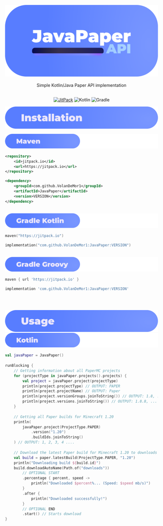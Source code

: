 <div align="center">

<a href="#javapaper">
  <img src="https://raw.githubusercontent.com/VolanDeMor1/JavaPaper/master/images/banner.png" alt="JavaPaperAPI" draggable="false" id="javapaper">
</a>
<br/><br/>
Simple Kotlin/Java Paper API implementation
<br/><br/>

[![JitPack](https://jitpack.io/v/VolanDeMor1/JavaPaper.svg)](https://jitpack.io/#VolanDeMor1/JavaPaper)
![Kotlin](https://img.shields.io/badge/kotlin-%23f5336d.svg?style=flat&logo=kotlin&logoColor=white)
![Gradle](https://img.shields.io/badge/Gradle-02303A.svg?style=flat&logo=Gradle&logoColor=white)
</div>

<a href="#installation">
<img src="https://raw.githubusercontent.com/VolanDeMor1/JavaPaper/master/images/installation.png" alt="Installation" draggable="false" id="installation">
</a>
<br/>
<p> </p>

<a href="#maven">
<img src="https://raw.githubusercontent.com/VolanDeMor1/JavaPaper/master/images/maven.png" alt="Maven" draggable="false" id="maven">
</a><br/>
<p> </p>

```xml
<repository>
    <id>jitpack.io</id>
    <url>https://jitpack.io</url>
</repository>
```
```xml
<dependency>
    <groupId>com.github.VolanDeMor1</groupId>
    <artifactId>JavaPaper</artifactId>
    <version>VERSION</version>
</dependency>
```

<br/>
<a href="#gradlekotlin">
<img src="https://raw.githubusercontent.com/VolanDeMor1/JavaPaper/master/images/gradle_kts.png" alt="Gradle Kotlin" draggable="false" id="gradlekotlin">
</a><br/>
<p> </p>

```kotlin
maven("https://jitpack.io")
```
```kotlin
implementation("com.github.VolanDeMor1:JavaPaper:VERSION")
```

<a href="#gradlegroovy">
<br/>
<img src="https://raw.githubusercontent.com/VolanDeMor1/JavaPaper/master/images/gradle_grv.png" alt="Gradle Groovy" draggable="false" id="gradlegroovy">
</a><br/>
<p> </p>

```groovy
maven { url 'https://jitpack.io' }
```
```groovy
implementation 'com.github.VolanDeMor1:JavaPaper:VERSION'
```

<br/><br/>

<a href="#usage">
<img src="https://raw.githubusercontent.com/VolanDeMor1/JavaPaper/master/images/usage.png" alt="Usage" draggable="false" id="usage">
</a><br/>

<a href="#kotlin">
<img src="https://raw.githubusercontent.com/VolanDeMor1/JavaPaper/master/images/kotlin.png" alt="Kotlin" draggable="false" id="kotlin">
</a><br/>
<p> </p>

```kotlin
val javaPaper = JavaPaper()

runBlocking {
    // Getting information about all PaperMC projects
    for (projectType in javaPaper.projects().projects) {
        val project = javaPaper.project(projectType)
        println(project.projectType) // OUTPUT: PAPER
        println(project.projectName) // OUTPUT: Paper
        println(project.versionGroups.joinToString()) // OUTPUT: 1.8, ... 1.19, 1.20
        println(project.versions.joinToString()) // OUTPUT: 1.8.8, ... 1.19.3, 1.19.4, 1.20
    }
    
    // Getting all Paper builds for Minecraft 1.20
    println(
        javaPaper.project(ProjectType.PAPER)
            .version("1.20")
            .buildIds.joinToString()
    ) // OUTPUT: 1, 2, 3, 4 ....
    
    // Download the latest Paper build for Minecraft 1.20 to downloads folder
    val build = paper.latestBuild(ProjectType.PAPER, "1.20")
    println("Downloading build ${build.id}")
    build.downloadAutoName(Path.of("downloads"))
        // OPTIONAL START
        .percentage { percent, speed -> 
            println("Downloaded $percent%... (Speed: $speed mb/s)")
        }
        .after {
            println("Downloaded successfully!")
        }
        // OPTIONAL END
        .start() // Starts download
}
```

<br/>